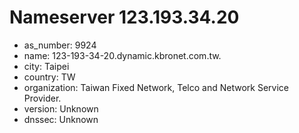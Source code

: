 # Nameserver 123.193.34.20

* as_number: 9924
* name: 123-193-34-20.dynamic.kbronet.com.tw.
* city: Taipei
* country: TW
* organization: Taiwan Fixed Network, Telco and Network Service Provider.
* version: Unknown
* dnssec: Unknown
